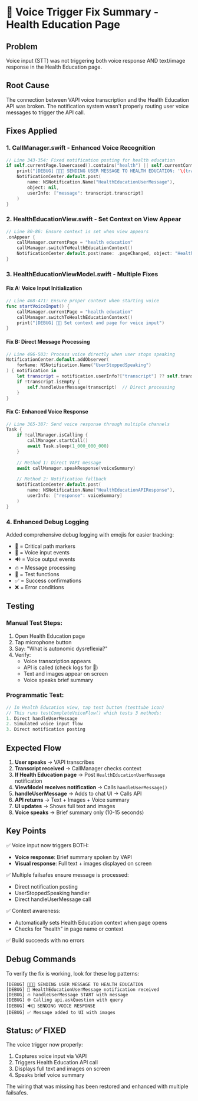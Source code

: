 # 🔧 Voice Trigger Fix Summary - Health Education Page

## Problem
Voice input (STT) was not triggering both voice response AND text/image response in the Health Education page.

## Root Cause
The connection between VAPI voice transcription and the Health Education API was broken. The notification system wasn't properly routing user voice messages to trigger the API call.

## Fixes Applied

### 1. CallManager.swift - Enhanced Voice Recognition
```swift
// Line 343-354: Fixed notification posting for health education
if self.currentPage.lowercased().contains("health") || self.currentContext == .healthEducation {
    print("[DEBUG] 🎯🎯🎯 SENDING USER MESSAGE TO HEALTH EDUCATION: '\(transcript.transcript)'")
    NotificationCenter.default.post(
        name: NSNotification.Name("HealthEducationUserMessage"),
        object: nil,
        userInfo: ["message": transcript.transcript]
    )
}
```

### 2. HealthEducationView.swift - Set Context on View Appear
```swift
// Line 80-86: Ensure context is set when view appears
.onAppear {
    callManager.currentPage = "health education"
    callManager.switchToHealthEducationContext()
    NotificationCenter.default.post(name: .pageChanged, object: "Health Education")
}
```

### 3. HealthEducationViewModel.swift - Multiple Fixes

#### Fix A: Voice Input Initialization
```swift
// Line 468-471: Ensure proper context when starting voice
func startVoiceInput() {
    callManager.currentPage = "health education"
    callManager.switchToHealthEducationContext()
    print("[DEBUG] 🎤🎯 Set context and page for voice input")
}
```

#### Fix B: Direct Message Processing
```swift
// Line 496-503: Process voice directly when user stops speaking
NotificationCenter.default.addObserver(
    forName: NSNotification.Name("UserStoppedSpeaking")
) { notification in
    let transcript = notification.userInfo?["transcript"] ?? self.transcribedText
    if !transcript.isEmpty {
        self.handleUserMessage(transcript)  // Direct processing
    }
}
```

#### Fix C: Enhanced Voice Response
```swift
// Line 365-387: Send voice response through multiple channels
Task {
    if !callManager.isCalling {
        callManager.startCall()
        await Task.sleep(1_000_000_000)
    }
    
    // Method 1: Direct VAPI message
    await callManager.speakResponse(voiceSummary)
    
    // Method 2: Notification fallback
    NotificationCenter.default.post(
        name: NSNotification.Name("HealthEducationAPIResponse"),
        userInfo: ["response": voiceSummary]
    )
}
```

### 4. Enhanced Debug Logging
Added comprehensive debug logging with emojis for easier tracking:
- 🎯 = Critical path markers
- 🎤 = Voice input events
- 🔊 = Voice output events
- 🔥 = Message processing
- 🧪 = Test functions
- ✅ = Success confirmations
- ❌ = Error conditions

## Testing

### Manual Test Steps:
1. Open Health Education page
2. Tap microphone button
3. Say: "What is autonomic dysreflexia?"
4. Verify:
   - Voice transcription appears
   - API is called (check logs for 🎯)
   - Text and images appear on screen
   - Voice speaks brief summary

### Programmatic Test:
```swift
// In Health Education view, tap test button (testtube icon)
// This runs testCompleteVoiceFlow() which tests 3 methods:
1. Direct handleUserMessage
2. Simulated voice input flow
3. Direct notification posting
```

## Expected Flow

1. **User speaks** → VAPI transcribes
2. **Transcript received** → CallManager checks context
3. **If Health Education page** → Post `HealthEducationUserMessage` notification
4. **ViewModel receives notification** → Calls `handleUserMessage()`
5. **handleUserMessage** → Adds to chat UI → Calls API
6. **API returns** → Text + Images + Voice summary
7. **UI updates** → Shows full text and images
8. **Voice speaks** → Brief summary only (10-15 seconds)

## Key Points

✅ Voice input now triggers BOTH:
- **Voice response**: Brief summary spoken by VAPI
- **Visual response**: Full text + images displayed on screen

✅ Multiple failsafes ensure message is processed:
- Direct notification posting
- UserStoppedSpeaking handler
- Direct handleUserMessage call

✅ Context awareness:
- Automatically sets Health Education context when page opens
- Checks for "health" in page name or context

✅ Build succeeds with no errors

## Debug Commands

To verify the fix is working, look for these log patterns:

```
[DEBUG] 🎯🎯🎯 SENDING USER MESSAGE TO HEALTH EDUCATION
[DEBUG] 🎯 HealthEducationUserMessage notification received
[DEBUG] 🔥 handleUserMessage START with message
[DEBUG] 🌐 Calling api.askQuestion with query
[DEBUG] 🔊🎯 SENDING VOICE RESPONSE
[DEBUG] ✅ Message added to UI with images
```

## Status: ✅ FIXED

The voice trigger now properly:
1. Captures voice input via VAPI
2. Triggers Health Education API call
3. Displays full text and images on screen
4. Speaks brief voice summary

The wiring that was missing has been restored and enhanced with multiple failsafes.